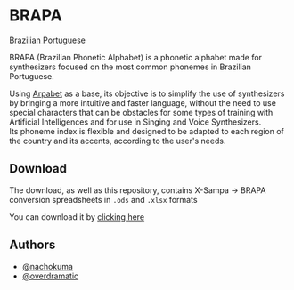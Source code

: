 ﻿
# BRAPA
[Brazilian Portuguese](README.md)

BRAPA (Brazilian Phonetic Alphabet) is a phonetic alphabet made for synthesizers focused on the most common phonemes in Brazilian Portuguese.

Using [Arpabet](https://en.wikipedia.org/wiki/ARPABET) as a base, its objective is to simplify the use of synthesizers by bringing a more intuitive and faster language, without the need to use special characters that can be obstacles for some types of training with Artificial Intelligences and for use in Singing and Voice Synthesizers.</br>
Its phoneme index is flexible and designed to be adapted to each region of the country and its accents, according to the user's needs.

## Download
The download, as well as this repository, contains X-Sampa -> BRAPA conversion spreadsheets in `.ods` and `.xlsx` formats

You can download it by [clicking here](https://github.com/overdramatic/BRAPA/archive/refs/heads/main.zip "Release")<br/>

## Authors

- [@nachokuma](https://github.com/nachokuma)
- [@overdramatic](https://github.com/overdramatic)

